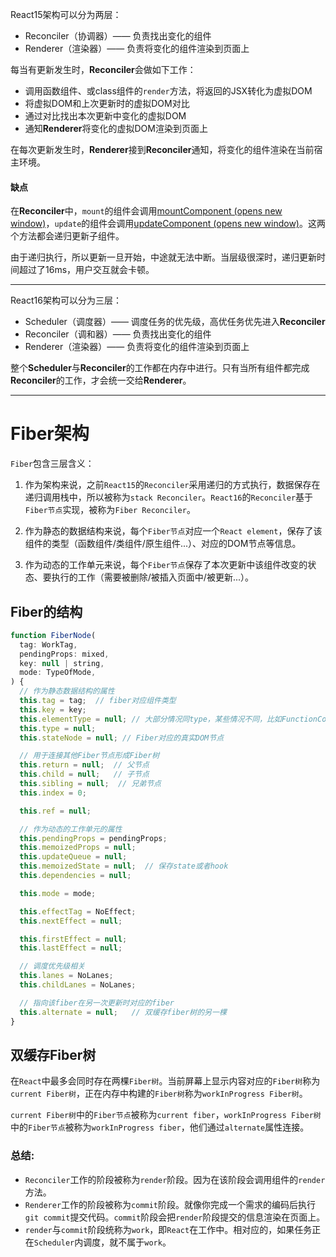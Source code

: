 React15架构可以分为两层：

-   Reconciler（协调器）—— 负责找出变化的组件
-   Renderer（渲染器）—— 负责将变化的组件渲染到页面上


每当有更新发生时，**Reconciler**会做如下工作：

-   调用函数组件、或class组件的`render`方法，将返回的JSX转化为虚拟DOM
-   将虚拟DOM和上次更新时的虚拟DOM对比
-   通过对比找出本次更新中变化的虚拟DOM
-   通知**Renderer**将变化的虚拟DOM渲染到页面上

在每次更新发生时，**Renderer**接到**Reconciler**通知，将变化的组件渲染在当前宿主环境。

#### 缺点
在**Reconciler**中，`mount`的组件会调用[mountComponent (opens new window)](https://github.com/facebook/react/blob/15-stable/src/renderers/dom/shared/ReactDOMComponent.js#L498)，`update`的组件会调用[updateComponent (opens new window)](https://github.com/facebook/react/blob/15-stable/src/renderers/dom/shared/ReactDOMComponent.js#L877)。这两个方法都会递归更新子组件。

由于递归执行，所以更新一旦开始，中途就无法中断。当层级很深时，递归更新时间超过了16ms，用户交互就会卡顿。




-----


React16架构可以分为三层：

-   Scheduler（调度器）—— 调度任务的优先级，高优任务优先进入**Reconciler**
-   Reconciler（调和器）—— 负责找出变化的组件
-   Renderer（渲染器）—— 负责将变化的组件渲染到页面上

整个**Scheduler**与**Reconciler**的工作都在内存中进行。只有当所有组件都完成**Reconciler**的工作，才会统一交给**Renderer**。



---


# Fiber架构
`Fiber`包含三层含义：

1.  作为架构来说，之前`React15`的`Reconciler`采用递归的方式执行，数据保存在递归调用栈中，所以被称为`stack Reconciler`。`React16`的`Reconciler`基于`Fiber节点`实现，被称为`Fiber Reconciler`。
    
2.  作为静态的数据结构来说，每个`Fiber节点`对应一个`React element`，保存了该组件的类型（函数组件/类组件/原生组件...）、对应的DOM节点等信息。
    
3.  作为动态的工作单元来说，每个`Fiber节点`保存了本次更新中该组件改变的状态、要执行的工作（需要被删除/被插入页面中/被更新...）。

## Fiber的结构

```js
function FiberNode(
  tag: WorkTag,
  pendingProps: mixed,
  key: null | string,
  mode: TypeOfMode,
) {
  // 作为静态数据结构的属性
  this.tag = tag;  // fiber对应组件类型
  this.key = key;
  this.elementType = null; // 大部分情况同type，某些情况不同，比如FunctionComponent使用React.memo包裹
  this.type = null;
  this.stateNode = null; // Fiber对应的真实DOM节点

  // 用于连接其他Fiber节点形成Fiber树
  this.return = null;  // 父节点
  this.child = null;   // 子节点
  this.sibling = null;  // 兄弟节点
  this.index = 0;

  this.ref = null;

  // 作为动态的工作单元的属性
  this.pendingProps = pendingProps;
  this.memoizedProps = null;   
  this.updateQueue = null;
  this.memoizedState = null;  // 保存state或者hook
  this.dependencies = null;

  this.mode = mode;

  this.effectTag = NoEffect;
  this.nextEffect = null;

  this.firstEffect = null;
  this.lastEffect = null;

  // 调度优先级相关
  this.lanes = NoLanes;
  this.childLanes = NoLanes;

  // 指向该fiber在另一次更新时对应的fiber
  this.alternate = null;   // 双缓存fiber树的另一棵
}
```


## 双缓存Fiber树
在`React`中最多会同时存在两棵`Fiber树`。当前屏幕上显示内容对应的`Fiber树`称为`current Fiber树`，正在内存中构建的`Fiber树`称为`workInProgress Fiber树`。

`current Fiber树`中的`Fiber节点`被称为`current fiber`，`workInProgress Fiber树`中的`Fiber节点`被称为`workInProgress fiber`，他们通过`alternate`属性连接。




### 总结: 
-   `Reconciler`工作的阶段被称为`render`阶段。因为在该阶段会调用组件的`render`方法。
-   `Renderer`工作的阶段被称为`commit`阶段。就像你完成一个需求的编码后执行`git commit`提交代码。`commit`阶段会把`render`阶段提交的信息渲染在页面上。
-   `render`与`commit`阶段统称为`work`，即`React`在工作中。相对应的，如果任务正在`Scheduler`内调度，就不属于`work`。